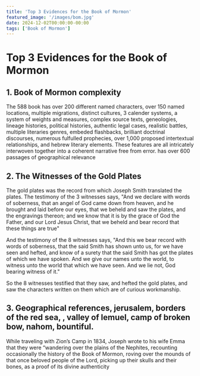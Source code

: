 ```yaml
---
title: 'Top 3 Evidences for the Book of Mormon'
featured_image: '/images/bom.jpg'
date: 2024-12-02T00:00:00-00:00
tags: ['Book of Mormon']
---
```



# Top 3 Evidences for the Book of Mormon

## 1. Book of Mormon complexity

The 588 book has over 200 different named characters, over 150 named locations, multiple migrations, distinct cultures, 3 calender systems, a system of weights and measures, complex source texts, geneologies, lineage histories, political histories, authentic legal cases, realistic battles, multiple literaries genres, embeded flashbacks, brilliant doctrinal discourses, numerous fulfulled prophecies, over 1,000 proposed intertextual relationships, and hebrew literary elements.
These features are all intricately interwoven together into a coherent narrative free from error. 
has over 600 passages of geographical relevance

## 2. The Witnesses of the Gold Plates
The gold plates was the record from which Joseph Smith translated the plates. The testimony of the 3 witnesses says, "And we declare with words of soberness, that an angel of God came down from heaven, and he brought and laid before our eyes, that we beheld and saw the plates, and the engravings thereon; and we know that it is by the grace of God the Father, and our Lord Jesus Christ, that we beheld and bear record that these things are true"

And the testimony of the 8 witnesses says, "And this we bear record with words of soberness, that the said Smith has shown unto us, for we have seen and hefted, and know of a surety that the said Smith has got the plates of which we have spoken. And we give our names unto the world, to witness unto the world that which we have seen. And we lie not, God bearing witness of it."

So the 8 witnesses testified that they saw, and hefted the gold plates, and saw the characters written on them which are of curious workmanship. 

## 3. Geographical references, jerusalem, borders of the red sea, , valley of lemuel, camp of broken bow, nahom, bountiful. 

While traveling with Zion’s Camp in 1834, Joseph wrote to his wife Emma that they were “wandering over the plains of the Nephites, recounting occasionally the history of the Book of Mormon, roving over the mounds of that once beloved people of the Lord, picking up their skulls and their bones, as a proof of its divine authenticity